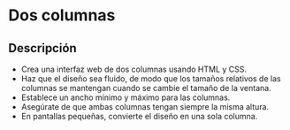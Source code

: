 # Dos columnas

## Descripción

- Crea una interfaz web de dos columnas usando HTML y CSS.
- Haz que el diseño sea fluido, de modo que los tamaños
relativos de las columnas se mantengan cuando se cambie el
tamaño de la ventana.
- Establece un ancho mínimo y máximo para las columnas.
- Asegúrate de que ambas columnas tengan siempre la misma altura.
- En pantallas pequeñas, convierte el diseño en una sola columna.
